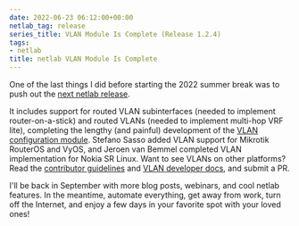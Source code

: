 ```yaml
---
date: 2022-06-23 06:12:00+00:00
netlab_tag: release
series_title: VLAN Module Is Complete (Release 1.2.4)
tags:
- netlab
title: netlab VLAN Module Is Complete
---
```

One of the last things I did before starting the 2022 summer break was to push out the [next netlab release](https://netlab.tools/release/). 

It includes support for routed VLAN subinterfaces (needed to implement router-on-a-stick) and routed VLANs (needed to implement multi-hop VRF lite), completing the lengthy (and painful) development of the [VLAN configuration module](https://netlab.tools/module/vlan/). Stefano Sasso added VLAN support for Mikrotik RouterOS and VyOS, and Jeroen van Bemmel completed VLAN implementation for Nokia SR Linux. Want to see VLANs on other platforms? Read the [contributor guidelines](https://netlab.tools/dev/guidelines/) and [VLAN developer docs](https://netlab.tools/dev/config/vlan/), and submit a PR.

I'll be back in September with more blog posts, webinars, and cool netlab features. In the meantime, automate everything, get away from work, turn off the Internet, and enjoy a few days in your favorite spot with your loved ones!

